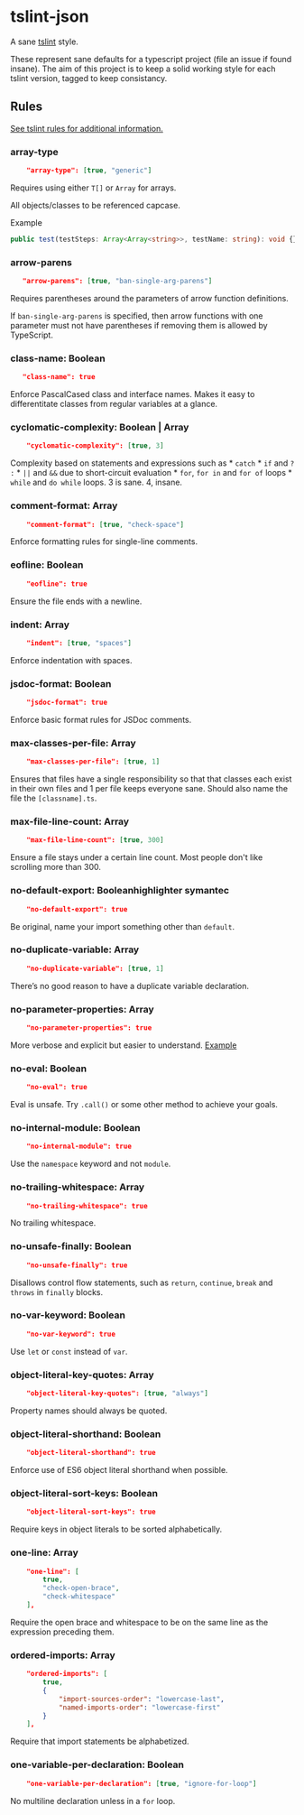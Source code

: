 # tslint-json

A sane [tslint](https://palantir.github.io/tslint) style.

These represent sane defaults for a typescript project (file an issue if found insane).
The aim of this project is to keep a solid working style for each tslint version,
tagged to keep consistancy.


## Rules
[See tslint rules for additional information.](https://palantir.github.io/tslint/rules/)


### array-type
```json
    "array-type": [true, "generic"]
```

Requires using either `T[]` or `Array` for arrays.

All objects/classes to be referenced capcase.

Example 
```typescript
public test(testSteps: Array<Array<string>>, testName: string): void {}
```


### arrow-parens
```json
   "arrow-parens": [true, "ban-single-arg-parens"]
```

Requires parentheses around the parameters of arrow function definitions.

If `ban-single-arg-parens` is specified, then arrow functions with one parameter must not have parentheses if removing them is allowed by TypeScript.


### class-name: Boolean
```json
   "class-name": true
```

Enforce PascalCased class and interface names. Makes it easy to differentitate classes from regular variables at a glance.


### cyclomatic-complexity: Boolean | Array
```json
    "cyclomatic-complexity": [true, 3]
```

Complexity based on statements and expressions such as * `catch` * `if` and `? :` * `||` and `&&` due to short-circuit evaluation * `for`, `for in` and `for of` loops * `while` and `do while` loops.
3 is sane. 4, insane.


### comment-format: Array
```json
    "comment-format": [true, "check-space"]
```

Enforce formatting rules for single-line comments.


### eofline: Boolean
```json
    "eofline": true
```

Ensure the file ends with a newline.


### indent: Array
```json
    "indent": [true, "spaces"]
```

Enforce indentation with spaces.


### jsdoc-format: Boolean
```json
    "jsdoc-format": true
```

Enforce basic format rules for JSDoc comments.


### max-classes-per-file: Array
```json
    "max-classes-per-file": [true, 1]
```

Ensures that files have a single responsibility so that that classes each exist in their own files and 1 per file keeps everyone sane. Should also name the file the `[classname].ts`.


### max-file-line-count: Array
```json
    "max-file-line-count": [true, 300]
```

Ensure a file stays under a certain line count. Most people don't like scrolling more than 300.


### no-default-export: Booleanhighlighter symantec
```json
    "no-default-export": true
```

Be original, name your import something other than `default`.


### no-duplicate-variable: Array
```json
    "no-duplicate-variable": [true, 1]
```

There’s no good reason to have a duplicate variable declaration.


### no-parameter-properties: Array
```json
    "no-parameter-properties": true
```

More verbose and explicit but easier to understand. [Example](https://github.com/Wintellect/intro-to-typescript/blob/master/classes-parameter-properties.ts)


### no-eval: Boolean
```json
    "no-eval": true
```

Eval is unsafe. Try `.call()` or some other method to achieve your goals.


### no-internal-module: Boolean
```json
    "no-internal-module": true
```

Use the `namespace` keyword and not `module`.


### no-trailing-whitespace: Array
```json
    "no-trailing-whitespace": true
```

No trailing whitespace.


### no-unsafe-finally: Boolean
```json
    "no-unsafe-finally": true
```

Disallows control flow statements, such as `return`, `continue`, `break` and `throws` in `finally` blocks.


### no-var-keyword: Boolean
```json
    "no-var-keyword": true
```

Use `let` or `const` instead of `var`.


### object-literal-key-quotes: Array
```json
    "object-literal-key-quotes": [true, "always"]
```

Property names should always be quoted.


### object-literal-shorthand: Boolean
```json
    "object-literal-shorthand": true
```

Enforce use of ES6 object literal shorthand when possible.


### object-literal-sort-keys: Boolean
```json
    "object-literal-sort-keys": true
```

Require keys in object literals to be sorted alphabetically.


### one-line: Array
```json
    "one-line": [
        true,
        "check-open-brace",
        "check-whitespace"
    ],
```

Require the open brace and whitespace to be on the same line as the expression preceding them.


### ordered-imports: Array
```json
    "ordered-imports": [
        true,
        {
            "import-sources-order": "lowercase-last",
            "named-imports-order": "lowercase-first"
        }
    ],
```

Require that import statements be alphabetized.


### one-variable-per-declaration: Boolean
```json
    "one-variable-per-declaration": [true, "ignore-for-loop"]
```

No multiline declaration unless in a `for` loop.

